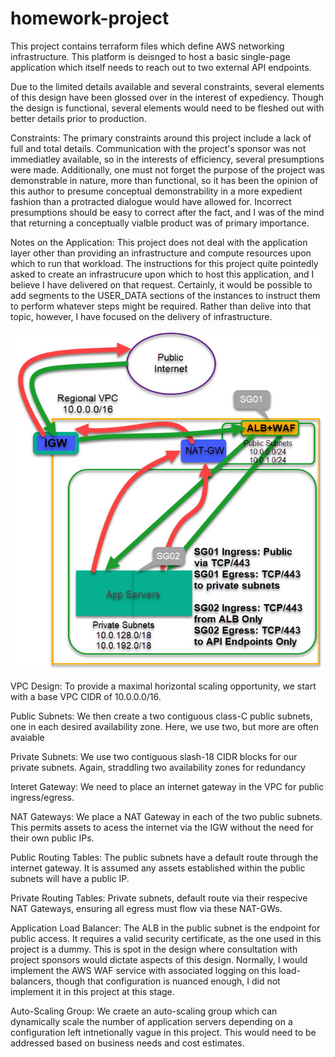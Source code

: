 # homework-project
This project contains terraform files which define AWS networking infrastructure. This platform is deisnged to host a basic single-page application which itself
needs to reach out to two external API endpoints.

Due to the limited details available and several constraints, several elements of this design have been glossed over in the interest of expediency. Though
the design is functional, several elements would need to be fleshed out with better details prior to production.

Constraints:
The primary constraints around this project include a lack of full and total details. Communication with the project's sponsor was not immediatley available,
so in the interests of efficiency, several presumptions were made. Additionally, one must not forget the purpose of the project was demonstrable in nature,
more than functional, so it has been the opinion of this author to presume conceptual demonstrability in a more expedient fashion than a protracted dialogue
would have allowed for. Incorrect presumptions should be easy to correct after the fact, and I was of the mind that returning a conceptually vialble product
was of primary importance.

Notes on the Application: This project does not deal with the application layer other than providing an infrastructure and compute resources upon which to run
that workload. The instructions for this project quite pointedly asked to create an infrastrucure upon which to host this application, and I believe I have
delivered on that request. Certainly, it would be possible to add segments to the USER_DATA sections of the instances to instruct them to perform whatever
steps might be required. Rather than delive into that topic, however, I have focused on the delivery of infrastructure.

![Alt text](2022-05-20_14-19-27.jpg?raw=true "Title")

VPC Design:
To provide a maximal horizontal scaling opportunity, we start with a base VPC CIDR of 10.0.0.0/16.

Public Subnets:
We then create a two contiguous class-C public subnets, one in each desired availability zone. Here, we use two, but more are often avaiable

Private Subnets:
We use two contiguous slash-18 CIDR blocks for our private subnets. Again, straddling two availability zones for redundancy

Interet Gateway:
We need to place an internet gateway in the VPC for public ingress/egress.

NAT Gateways:
We place a NAT Gateway in each of the two public subnets. This permits assets to acess the internet via the IGW without the need for their own public IPs.

Public Routing Tables:
The public subnets have a default route through the internet gateway. It is assumed any assets established within the public subnets will have a public IP.

Private Routing Tables:
Private subnets, default route via their respecive NAT Gateways, ensuring all egress must flow via these NAT-GWs.

Application Load Balancer:
The ALB in the public subnet is the endpoint for public access. It requires a valid security certificate, as the one used in this project is a dummy.
This is spot in the design where consultation with project sponsors would dictate aspects of this design. Normally, I would implement the AWS WAF
service with associated logging on this load-balancers, though that configuration is nuanced enough, I did not implement it in this project at this stage.

Auto-Scaling Group:
We craete an auto-scaling group which can dynamically scale the number of application servers depending on a configuration left intnetionally vague in 
this project. This would need to be addressed based on business needs and cost estimates.
